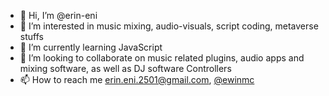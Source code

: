 - 👋 Hi, I’m @erin-eni
- 👀 I’m interested in music mixing, audio-visuals, script coding, metaverse stuffs
- 🌱 I’m currently learning JavaScript
- 💞️ I’m looking to collaborate on music related plugins, audio apps and mixing software, as well as DJ software Controllers
- 📫 How to reach me erin.eni.2501@gmail.com, [@ewinmc](https://twitter.com/ewinmc)

<!---
erin-eni/erin-eni is a ✨ special ✨ repository because its `README.md` (this file) appears on your GitHub profile.
You can click the Preview link to take a look at your changes.
--->
